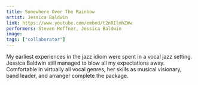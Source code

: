 ```yaml
---
title: Somewhere Over The Rainbow
artist: Jessica Baldwin
link: https://www.youtube.com/embed/t2nRIlmhZWw
performers: Steven Heffner, Jessica Baldwin
image:
tags: ["collaborator"]
---
```


My earliest experiences in the jazz idiom were spent in a vocal jazz setting. Jessica Baldwin still managed to blow all my expectations away. Comfortable in virtually all vocal genres, her skills as musical visionary, band leader, and arranger complete the package. 